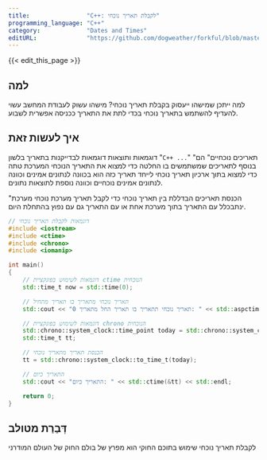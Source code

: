 ```yaml
---
title:                "C++: לקבלת תאריך נוכחי"
programming_language: "C++"
category:             "Dates and Times"
editURL:              "https://github.com/dogweather/forkful/blob/master/content/he/cpp/getting-the-current-date.md"
---
```


{{< edit_this_page >}}

## למה
למה ייתכן שמישהו ייעסוק בקבלת תאריך נוכחי? מישהו עשוק לעבודת המחשב עשוי להעדיף להשתמש בתאריך נוכחי בכדי לתת את התאריך ככניסה אפשרית לשבוע.

## איך לעשות זאת
דוגמאות ותוצאות דוגמאות לבדייקנות בתאריך בלשון "```C++ ...```" "תאריכים נוכחיים" הם בנוסף לתאריכים שמשתמשים בו החלטה כדי למצוא את התאריך הנוכחי המערכת טתה כדי למצוא בתוך ארכיון תאריך נוכחי לייחד תאריך כזה הוא בכוונה לנתונים אמינים וכוונה לנתונים אמינים נוכחיים וכוונה נוספת לתוצאות נתונים.

"הכנסת תאריכים הבדללת בין תאריך נוכחי כדי לקבל תאריך מערכת נוכחי מערכת ינתבכלל עם התאריך בתוך מערכת אחת או עם התאריך גם עם נפוץ בהתחלת היום.

```C++
// דוגמאות לקבלת תאריך נוכחי
#include <iostream>
#include <ctime>
#include <chrono>
#include <iomanip>

int main()
{
    // דוגמאות לשימוש בפונקציית ctime הנוכחית
    std::time_t now = std::time(0);

    // תאריך נוכחי מתאריך בו תאריך מתחיל
    std::cout << "תאריך נוכחי תתאריך בו תאריך החל מתאריך 0: " << std::aspctime(std::localtime(&now));

    // דוגמאות לשימוש בפונקציית chrono הנוכחית
    std::chrono::system_clock::time_point today = std::chrono::system_clock::now();
    std::time_t tt;

    // הכנסת תאריך מתאריך נוכחי
    tt = std::chrono::system_clock::to_time_t(today);

    // התאריך כיום
    std::cout << "התאריך כיום: " << std::ctime(&tt) << std::endl;

    return 0;
}

```

## דְּבַרַת מטולב
לקבלת תאריך נוכחי שימוש בתוכם החוקי הוא מפרץ של בולם החוק של העולם המודרני